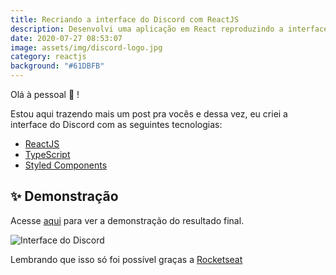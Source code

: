 ```yaml
---
title: Recriando a interface do Discord com ReactJS
description: Desenvolvi uma aplicação em React reproduzindo a interface do Discord!
date: 2020-07-27 08:53:07
image: assets/img/discord-logo.jpg
category: reactjs
background: "#61DBFB"
---
```

Olá à pessoal 👋 !

Estou aqui trazendo mais um post pra vocês e dessa vez, eu criei a interface do Discord com as seguintes tecnologias:

* [ReactJS](https://reactjs.org)
* [TypeScript](https://www.typescriptlang.org/)
* [Styled Components](https://styled-components.com/)

## ✨ Demonstração
<p >Acesse <a href="https://discord-clone.raphabarreto.com.br/">aqui</a> para ver a demonstração do resultado final.</p>

![Interface do Discord](assets/img/discord-clone.png)

Lembrando que isso só foi possível graças a [Rocketseat](https://www.youtube.com/watch?v=x4FdZd2-_uU)